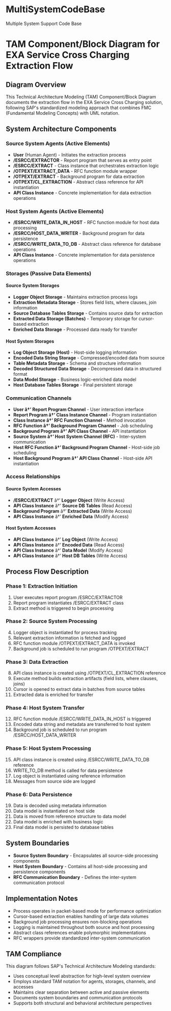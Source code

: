 # MultiSystemCodeBase
Multiple System Support Code Base

# TAM Component/Block Diagram for EXA Service Cross Charging Extraction Flow

## Diagram Overview
This Technical Architecture Modeling (TAM) Component/Block Diagram documents the extraction flow in the EXA Service Cross Charging solution, following SAP's standardized modeling approach that combines FMC (Fundamental Modeling Concepts) with UML notation.

## System Architecture Components

### Source System Agents (Active Elements)
- **User** (Human Agent) - Initiates the extraction process
- **/ESRCC/EXTRACTOR** - Report program that serves as entry point
- **/ESRCC/EXTRACT** - Class instance that orchestrates extraction logic
- **/OTPEXT/EXTRACT_DATA** - RFC function module wrapper
- **/OTPEXT/EXTRACT** - Background program for data extraction
- **/OTPEXT/CL_EXTRACTION** - Abstract class reference for API instantiation
- **API Class Instance** - Concrete implementation for data extraction operations

### Host System Agents (Active Elements)
- **/ESRCC/WRITE_DATA_IN_HOST** - RFC function module for host data processing
- **/ESRCC/HOST_DATA_WRITER** - Background program for data persistence
- **/ESRCC/WRITE_DATA_TO_DB** - Abstract class reference for database operations
- **API Class Instance** - Concrete implementation for data persistence operations

### Storages (Passive Data Elements)

#### Source System Storages
- **Logger Object Storage** - Maintains extraction process logs
- **Extraction Metadata Storage** - Stores field lists, where clauses, join information
- **Source Database Tables Storage** - Contains source data for extraction
- **Extracted Data Storage (Batches)** - Temporary storage for cursor-based extraction
- **Enriched Data Storage** - Processed data ready for transfer

#### Host System Storages
- **Log Object Storage (Host)** - Host-side logging information
- **Encoded Data String Storage** - Compressed/encoded data from source
- **Table Metadata Storage** - Schema and structure information
- **Decoded Structured Data Storage** - Decompressed data in structured format
- **Data Model Storage** - Business logic-enriched data model
- **Host Database Tables Storage** - Final persistent storage

### Communication Channels
- **User â†’ Report Program Channel** - User interaction interface
- **Report Program â†’ Class Instance Channel** - Program instantiation
- **Class Instance â†’ RFC Function Channel** - Method invocation
- **RFC Function â†’ Background Program Channel** - Job scheduling
- **Background Program â†’ API Class Channel** - API instantiation
- **Source System â†’ Host System Channel (RFC)** - Inter-system communication
- **Host RFC Function â†’ Background Program Channel** - Host-side job scheduling
- **Host Background Program â†’ API Class Channel** - Host-side API instantiation

### Access Relationships

#### Source System Accesses
- **/ESRCC/EXTRACT** â†’ **Logger Object** (Write Access)
- **API Class Instance** â†’ **Source DB Tables** (Read Access)
- **Background Program** â†’ **Extracted Data** (Write Access)
- **API Class Instance** â†’ **Enriched Data** (Modify Access)

#### Host System Accesses
- **API Class Instance** â†’ **Log Object** (Write Access)
- **API Class Instance** â†’ **Encoded Data** (Read Access)
- **API Class Instance** â†’ **Data Model** (Modify Access)
- **API Class Instance** â†’ **Host DB Tables** (Write Access)

## Process Flow Description

### Phase 1: Extraction Initiation
1. User executes report program /ESRCC/EXTRACTOR
2. Report program instantiates /ESRCC/EXTRACT class
3. Extract method is triggered to begin processing

### Phase 2: Source System Processing
4. Logger object is instantiated for process tracking
5. Relevant extraction information is fetched and logged
6. RFC function module /OTPEXT/EXTRACT_DATA is invoked
7. Background job is scheduled to run program /OTPEXT/EXTRACT

### Phase 3: Data Extraction
8. API class instance is created using /OTPEXT/CL_EXTRACTION reference
9. Execute method builds extraction artifacts (field lists, where clauses, joins)
10. Cursor is opened to extract data in batches from source tables
11. Extracted data is enriched for transfer

### Phase 4: Host System Transfer
12. RFC function module /ESRCC/WRITE_DATA_IN_HOST is triggered
13. Encoded data string and metadata are transferred to host system
14. Background job is scheduled to run program /ESRCC/HOST_DATA_WRITER

### Phase 5: Host System Processing
15. API class instance is created using /ESRCC/WRITE_DATA_TO_DB reference
16. WRITE_TO_DB method is called for data persistence
17. Log object is instantiated using reference information
18. Messages from source side are logged

### Phase 6: Data Persistence
19. Data is decoded using metadata information
20. Data model is instantiated on host side
21. Data is moved from reference structure to data model
22. Data model is enriched with business logic
23. Final data model is persisted to database tables

## System Boundaries
- **Source System Boundary** - Encapsulates all source-side processing components
- **Host System Boundary** - Contains all host-side processing and persistence components
- **RFC Communication Boundary** - Defines the inter-system communication protocol

## Implementation Notes
- Process operates in packet-based mode for performance optimization
- Cursor-based extraction enables handling of large data volumes
- Background job processing ensures non-blocking operations
- Logging is maintained throughout both source and host processing
- Abstract class references enable polymorphic implementations
- RFC wrappers provide standardized inter-system communication

## TAM Compliance
This diagram follows SAP's Technical Architecture Modeling standards:
- Uses conceptual level abstraction for high-level system overview
- Employs standard TAM notation for agents, storages, channels, and accesses
- Maintains clear separation between active and passive elements
- Documents system boundaries and communication protocols
- Supports both structural and behavioral architecture perspectives
